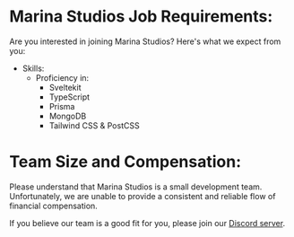 
# Marina Studios Job Requirements: 
Are you interested in joining Marina Studios? Here's what we expect from you:
- Skills:
  - Proficiency in:
      - Sveltekit
      - TypeScript
      - Prisma
      - MongoDB
      - Tailwind CSS & PostCSS

# Team Size and Compensation:  
Please understand that Marina Studios is a small development team. Unfortunately, we are unable to provide a consistent and reliable flow of financial compensation.

If you believe our team is a good fit for you, please join our <a href="https://discord.gg/Pcep2T9NwT">Discord server</a>.
